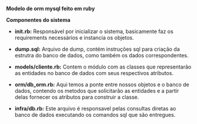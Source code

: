 **Modelo de orm mysql feito em ruby**

**Componentes do sistema**

* **init.rb:**
    Responsável por inicializar o sistema, basicamente faz os requirements necessários e instancia os objetos.

* **dump.sql:**
    Arquivo de dump, contém instruções sql para criação da estrutra do banco de dados, como também os dados correspondentes.

* **models/cliente.rb:**
    Contem o módulo com as classes que representarão as entidades no banco de dados com seus respectivos atributos.

* **orm/db_orm.rb:**
    Aqui temos a ponte entre nossos objetos e o banco de dados, contendo os metodos que solicitarão as entidades e a partir delas fornecer os atributos para construir a classe.

* **infra/db.rb:**
    Este arquivo é responsavel pelas consultas diretas ao banco de dados executando os comandos sql que são entregues.


